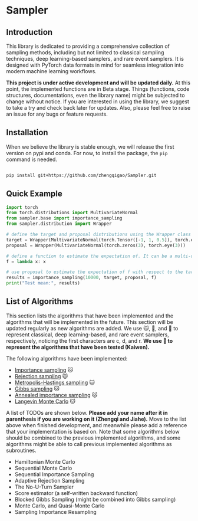 # Sampler

## Introduction

This library is dedicated to providing a comprehensive collection of sampling methods, including but not limited to classical sampling techniques, deep learning-based samplers, and rare event samplers. It is designed with PyTorch data formats in mind for seamless integration into modern machine learning workflows. 

**This project is under active development and will be updated daily.** At this point, the implemented functions are in Beta stage. Things (functions, code structures, documentations, even the library name) might be subjected to change without notice. If you are interested in using the library, we suggest to take a try and check back later for updates. Also, please feel free to raise an issue for any bugs or feature requests. 

## Installation

When we believe the library is stable enough, we will release the first version on pypi and conda. For now, to install the package, the `pip` command is needed.

```bash

pip install git+https://github.com/zhengqigao/Sampler.git

```

## Quick Example

```python
import torch
from torch.distributions import MultivariateNormal
from sampler.base import importance_sampling
from sampler.distribution import Wrapper

# define the target and proposal distributions using the Wrapper class
target = Wrapper(MultivariateNormal(torch.Tensor([-1, 1, 0.5]), torch.eye(3)))
proposal = Wrapper(MultivariateNormal(torch.zeros(3), torch.eye(3)))

# define a function to estimate the expectation of. It can be a multi-dimensional function. In this example, we consider a R^3 to R^3 identity function.
f = lambda x: x

# use proposal to estimate the expectation of f with respect to the target
results = importance_sampling(10000, target, proposal, f)
print("Test mean:", results)

```

## List of Algorithms

This section lists the algorithms that have been implemented and the algorithms that will be implemented in the future. This section will be updated regularly as new algorithms are added. We use :cat:, :dog:, and :rabbit: to represent classical, deep learning-based, and rare event samplers, respectively, noticing the first characters are c, d, and r. **We use :tea: to represent the algorithms that have been tested (Kaiwen).**


The following algorithms have been implemented:

- [Importance sampling](https://www.microsoft.com/en-us/research/uploads/prod/2006/01/Bishop-Pattern-Recognition-and-Machine-Learning-2006.pdf) :cat:
- [Rejection sampling](https://www.microsoft.com/en-us/research/uploads/prod/2006/01/Bishop-Pattern-Recognition-and-Machine-Learning-2006.pdf) :cat:
- [Metropolis-Hastings sampling](https://www.microsoft.com/en-us/research/uploads/prod/2006/01/Bishop-Pattern-Recognition-and-Machine-Learning-2006.pdf) :cat:
- [Gibbs sampling](https://www.microsoft.com/en-us/research/uploads/prod/2006/01/Bishop-Pattern-Recognition-and-Machine-Learning-2006.pdf) :cat:
- [Annealed importance sampling](https://arxiv.org/abs/physics/9803008) :cat:
- [Langevin Monte Carlo](https://abdulfatir.com/blog/2020/Langevin-Monte-Carlo/) :cat:

A list of TODOs are shown below. **Please add your name after it in parenthesis if you are working on it (Zhengqi and Jiahe).** Move to the list above when finished development, and meanwhile please add a reference that your implementation is based on. Note that some algorithms below should be combined to the previous implemented algorithms, and some algorithms might be able to call previous implemented algorithms as subroutines. 

- Hamiltonian Monte Carlo
- Sequential Monte Carlo
- Sequential Importance Sampling
- Adaptive Rejection Sampling
- The No-U-Turn Sampler
- Score estimator (a self-written backward function)
- Blocked Gibbs Sampling (might be combined into Gibbs sampling)
- Monte Carlo, and Quasi-Monte Carlo
- Sampling Importance Resampling

